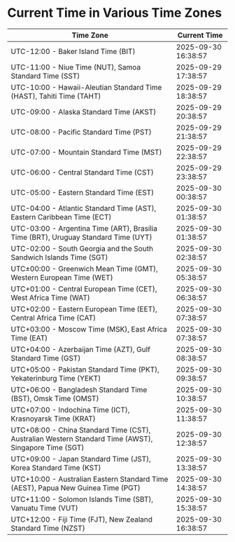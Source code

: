 # Current Time in Various Time Zones

| Time Zone | Current Time |
|-----------|--------------|
| UTC-12:00 - Baker Island Time (BIT) | 2025-09-30 16:38:57 |
| UTC-11:00 - Niue Time (NUT), Samoa Standard Time (SST) | 2025-09-29 17:38:57 |
| UTC-10:00 - Hawaii-Aleutian Standard Time (HAST), Tahiti Time (TAHT) | 2025-09-29 18:38:57 |
| UTC-09:00 - Alaska Standard Time (AKST) | 2025-09-29 20:38:57 |
| UTC-08:00 - Pacific Standard Time (PST) | 2025-09-29 21:38:57 |
| UTC-07:00 - Mountain Standard Time (MST) | 2025-09-29 22:38:57 |
| UTC-06:00 - Central Standard Time (CST) | 2025-09-29 23:38:57 |
| UTC-05:00 - Eastern Standard Time (EST) | 2025-09-30 00:38:57 |
| UTC-04:00 - Atlantic Standard Time (AST), Eastern Caribbean Time (ECT) | 2025-09-30 01:38:57 |
| UTC-03:00 - Argentina Time (ART), Brasília Time (BRT), Uruguay Standard Time (UYT) | 2025-09-30 01:38:57 |
| UTC-02:00 - South Georgia and the South Sandwich Islands Time (SGT) | 2025-09-30 02:38:57 |
| UTC±00:00 - Greenwich Mean Time (GMT), Western European Time (WET) | 2025-09-30 05:38:57 |
| UTC+01:00 - Central European Time (CET), West Africa Time (WAT) | 2025-09-30 06:38:57 |
| UTC+02:00 - Eastern European Time (EET), Central Africa Time (CAT) | 2025-09-30 07:38:57 |
| UTC+03:00 - Moscow Time (MSK), East Africa Time (EAT) | 2025-09-30 07:38:57 |
| UTC+04:00 - Azerbaijan Time (AZT), Gulf Standard Time (GST) | 2025-09-30 08:38:57 |
| UTC+05:00 - Pakistan Standard Time (PKT), Yekaterinburg Time (YEKT) | 2025-09-30 09:38:57 |
| UTC+06:00 - Bangladesh Standard Time (BST), Omsk Time (OMST) | 2025-09-30 10:38:57 |
| UTC+07:00 - Indochina Time (ICT), Krasnoyarsk Time (KRAT) | 2025-09-30 11:38:57 |
| UTC+08:00 - China Standard Time (CST), Australian Western Standard Time (AWST), Singapore Time (SGT) | 2025-09-30 12:38:57 |
| UTC+09:00 - Japan Standard Time (JST), Korea Standard Time (KST) | 2025-09-30 13:38:57 |
| UTC+10:00 - Australian Eastern Standard Time (AEST), Papua New Guinea Time (PGT) | 2025-09-30 14:38:57 |
| UTC+11:00 - Solomon Islands Time (SBT), Vanuatu Time (VUT) | 2025-09-30 15:38:57 |
| UTC+12:00 - Fiji Time (FJT), New Zealand Standard Time (NZST) | 2025-09-30 16:38:57 |
